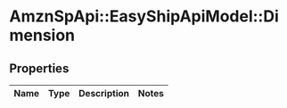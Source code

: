 # AmznSpApi::EasyShipApiModel::Dimension

## Properties
Name | Type | Description | Notes
------------ | ------------- | ------------- | -------------

